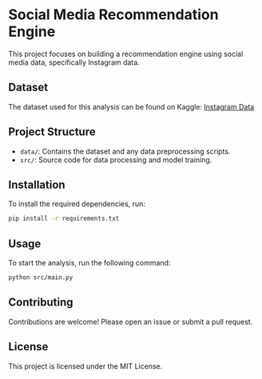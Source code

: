 # Social Media Recommendation Engine

This project focuses on building a recommendation engine using social media data, specifically Instagram data.

## Dataset

The dataset used for this analysis can be found on Kaggle: [Instagram Data](https://www.kaggle.com/datasets/amirmotefaker/instagram-data)

## Project Structure

- `data/`: Contains the dataset and any data preprocessing scripts.
- `src/`: Source code for data processing and model training.

## Installation

To install the required dependencies, run:

```bash
pip install -r requirements.txt
```

## Usage

To start the analysis, run the following command:

```bash
python src/main.py
```

## Contributing

Contributions are welcome! Please open an issue or submit a pull request.

## License

This project is licensed under the MIT License.